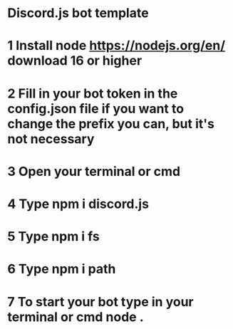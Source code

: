 # Discord.js bot template

# 1 Install node https://nodejs.org/en/ download 16 or higher

# 2 Fill in your bot token in the config.json file if you want to change the prefix you can, but it's not necessary

# 3 Open your terminal or cmd

# 4 Type npm i discord.js

# 5 Type npm i fs

# 6 Type npm i path

# 7 To start your bot type in your terminal or cmd node .